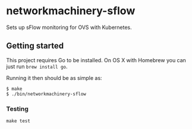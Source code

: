 # networkmachinery-sflow

Sets up sFlow monitoring for OVS with Kubernetes.

## Getting started

This project requires Go to be installed. On OS X with Homebrew you can just run `brew install go`.

Running it then should be as simple as:

```console
$ make
$ ./bin/networkmachinery-sflow
```

### Testing

``make test``